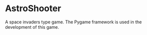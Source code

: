 # AstroShooter
A space invaders type game.
The Pygame framework is used in the development of this game.
